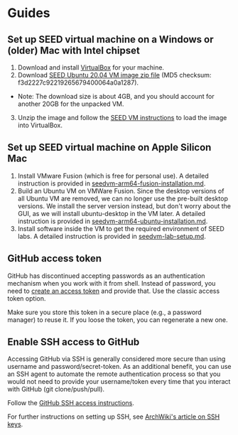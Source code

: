 # Guides
## Set up SEED virtual machine on a Windows or (older) Mac with Intel chipset
1. Download and install [VirtualBox](https://www.virtualbox.org/wiki/Downloads) for your machine.
2. Download [SEED Ubuntu 20.04 VM image zip file](https://drive.google.com/file/d/138fqx0F8bThLm9ka8cnuxmrD6irtz_4m/view) (MD5 checksum: f3d2227c92219265679400064a0a1287). 
  - Note: The download size is about 4GB, and you should account for another 20GB for the unpacked VM.
3. Unzip the image and follow the [SEED VM instructions](./seedvm-manual.md) to load the image into VirtualBox.

## Set up SEED virtual machine on Apple Silicon Mac
1. Install VMware Fusion (which is free for personal use). A detailed instruction is provided in [seedvm-arm64-fusion-installation.md](./seedvm-arm64-fusion-installation.md).
2. Build an Ubuntu VM on VMWare Fusion. Since the desktop versions of all Ubuntu VM are removed, we can no longer use the pre-built desktop versions. We install the server version instead, but don't worry about the GUI, as we will install ubuntu-desktop in the VM later. A detailed instruction is provided in [seedvm-arm64-ubuntu-installation.md](./seedvm-arm64-ubuntu-installation.md).
3. Install software inside the VM to get the required environment of SEED labs. A detailed instruction is provided in [seedvm-lab-setup.md](./seedvm-lab-setup.md).
 
## GitHub access token
GitHub has discontinued accepting passwords as an authentication mechanism when you work with it from shell. Instead of password, you need to [create an access token](https://docs.github.com/en/authentication/keeping-your-account-and-data-secure/creating-a-personal-access-token) and provide that. Use the classic access token option.

Make sure you store this token in a secure place (e.g., a password manager) to reuse it. If you loose the token, you can regenerate a new one.

## Enable SSH access to GitHub
Accessing GitHub via SSH is generally considered more secure than using username and password/secret-token. As an additional benefit, you can use an SSH agent to automate the remote authentication process so that you would not need to provide your username/token every time that you interact with GitHub (git clone/push/pull).

Follow the [GitHub SSH access instructions](https://docs.github.com/en/authentication/connecting-to-github-with-ssh).

For further instructions on setting up SSH, see [ArchWiki's article on SSH keys](https://wiki.archlinux.org/title/SSH_keys).
